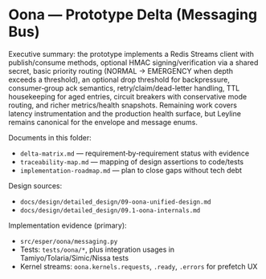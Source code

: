 # Oona — Prototype Delta (Messaging Bus)

Executive summary: the prototype implements a Redis Streams client with publish/consume methods, optional HMAC signing/verification via a shared secret, basic priority routing (NORMAL → EMERGENCY when depth exceeds a threshold), an optional drop threshold for backpressure, consumer‑group ack semantics, retry/claim/dead-letter handling, TTL housekeeping for aged entries, circuit breakers with conservative mode routing, and richer metrics/health snapshots. Remaining work covers latency instrumentation and the production health surface, but Leyline remains canonical for the envelope and message enums.

Documents in this folder:
- `delta-matrix.md` — requirement‑by‑requirement status with evidence
- `traceability-map.md` — mapping of design assertions to code/tests
- `implementation-roadmap.md` — plan to close gaps without tech debt

Design sources:
- `docs/design/detailed_design/09-oona-unified-design.md`
- `docs/design/detailed_design/09.1-oona-internals.md`

Implementation evidence (primary):
- `src/esper/oona/messaging.py`
- Tests: `tests/oona/*`, plus integration usages in Tamiyo/Tolaria/Simic/Nissa tests
- Kernel streams: `oona.kernels.requests`, `.ready`, `.errors` for prefetch UX
